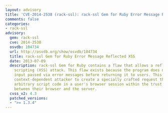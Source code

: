 ```yaml
---
layout: advisory
title: 'CVE-2014-2538 (rack-ssl): rack-ssl Gem for Ruby Error Message Reflected XSS'
comments: false
categories:
- rack-ssl
advisory:
  gem: rack-ssl
  cve: 2014-2538
  osvdb: 104734
  url: http://osvdb.org/show/osvdb/104734
  title: rack-ssl Gem for Ruby Error Message Reflected XSS
  date: 2013-07-09
  description: rack-ssl Gem for Ruby contains a flaw that allows a reflected cross-site
    scripting (XSS) attack. This flaw exists because the program does not validate
    input passed via error messages before returning it to users. This may allow a
    context-dependent attacker to create a specially crafted request that would execute
    arbitrary script code in a user's browser session within the trust relationship
    between their browser and the server.
  cvss_v2: 4.3
  patched_versions:
  - ">= 1.3.4"
---
```

